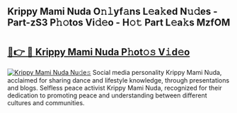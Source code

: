 ## Krippy Mami Nuda O𝚗𝚕yf𝚊ns L𝚎a𝚔ed N𝚞𝚍es - Part-zS3 P𝚑𝚘tos Vi𝚍𝚎o - H𝚘𝚝 Part L𝚎a𝚔s MzfOM

# <h2><a href="http://kf9f9y0.oniu.top/?m=Krippy+Mami+Nuda">🔗👉 🔴 Krippy Mami Nuda P𝚑ot𝚘𝚜 V𝚒d𝚎o</a></h2>

[![Krippy Mami Nuda Nu𝚍e𝚜](https://i.imgur.com/0qMVB7G.gif)](http://kf9f9y0.oniu.top/?m=Krippy+Mami+Nuda)
Social media personality Krippy Mami Nuda, acclaimed for sharing dance and lifestyle knowledge, through presentations and blogs. Selfless peace activist Krippy Mami Nuda, recognized for their dedication to promoting peace and understanding between different cultures and communities.  
